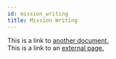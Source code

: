 ```yaml
---
id: mission_writing
title: Mission Writing
---
```


This is a link to [another document.](/docs/en/doc3.md)  
This is a link to an [external page.](http://www.example.com)
